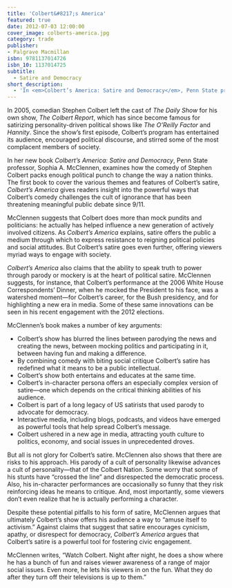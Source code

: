 ```yaml
---
title: 'Colbert&#8217;s America'
featured: true
date: 2012-07-03 12:00:00
cover_image: colberts-america.jpg
category: trade
publisher:
- Palgrave Macmillan
isbn: 9781137014726
isbn_10: 1137014725
subtitle:
  - Satire and Democracy
short_description:
  - 'In <em>Colbert’s America: Satire and Democracy</em>, Penn State professor, Sophia A. McClennen, examines how the comedy of Stephen Colbert packs enough political punch to change the way a nation thinks. The first book to cover the various themes and features of Colbert’s satire, <em>Colbert’s America</em> gives readers insight into the powerful ways that Colbert’s comedy challenges the cult of ignorance that has been threatening meaningful public debate since 9/11.'
---
```

In 2005, comedian Stephen Colbert left the cast of <em>The Daily Show</em> for his own show, <em>The Colbert Report</em>, which has since become famous for satirizing personality-driven political shows like <em>The O’Reilly</em> <em>Factor</em> and <em>Hannity</em>. Since the show’s first episode, Colbert’s program has entertained its audience, encouraged political discourse, and stirred some of the most complacent members of society.

In her new book <em>Colbert’s America: Satire and Democracy</em>, Penn State professor, Sophia A. McClennen, examines how the comedy of Stephen Colbert packs enough political punch to change the way a nation thinks. The first book to cover the various themes and features of Colbert’s satire, <em>Colbert’s America</em> gives readers insight into the powerful ways that Colbert’s comedy challenges the cult of ignorance that has been threatening meaningful public debate since 9/11.

McClennen suggests that Colbert does more than mock pundits and politicians: he actually has helped influence a new generation of actively involved citizens. As <em>Colbert’s America</em> explains, satire offers the public a medium through which to express resistance to reigning political policies and social attitudes. But Colbert’s satire goes even further, offering viewers myriad ways to engage with society.

<em>Colbert’s America</em> also claims that the ability to speak truth to power through parody or mockery is at the heart of political satire. McClennen suggests, for instance, that Colbert’s performance at the 2006 White House Correspondents’ Dinner, when he mocked the President to his face, was a watershed moment—for Colbert’s career, for the Bush presidency, and for highlighting a new era in media. Some of these same innovations can be seen in his recent engagement with the 2012 elections.

McClennen’s book makes a number of key arguments:
<ul>
<li>Colbert’s show has blurred the lines between parodying the news and creating the news, between mocking politics and participating in it, between having fun and making a difference.</li>
<li>By combining comedy with biting social critique Colbert’s satire has redefined what it means to be a public intellectual.</li>
<li>Colbert’s show both entertains and educates at the same time.</li>
<li>Colbert’s in-character persona offers an especially complex version of satire—one which depends on the critical thinking abilities of his audience.</li>
<li>Colbert is part of a long legacy of US satirists that used parody to advocate for democracy.</li>
<li>Interactive media, including blogs, podcasts, and videos have emerged as powerful tools that help spread Colbert’s message.</li>
<li>Colbert ushered in a new age in media, attracting youth culture to politics, economy, and social issues in unprecedented droves.</li>
</ul>
But all is not glory for Colbert’s satire. McClennen also shows that there are risks to his approach. His parody of a cult of personality likewise advances a cult of personality—that of the Colbert Nation. Some worry that some of his stunts have “crossed the line” and disrespected the democratic process. Also, his in-character performances are occasionally so funny that they risk reinforcing ideas he means to critique. And, most importantly, some viewers don’t even realize that he is actually performing a character.

Despite these potential pitfalls to his form of satire, McClennen argues that ultimately Colbert’s show offers his audience a way to “amuse itself to activism.” Against claims that suggest that satire encourages cynicism, apathy, or disrespect for democracy, <em>Colbert’s America</em> argues that Colbert’s satire is a powerful tool for fostering civic engagement.

McClennen writes, “Watch Colbert. Night after night, he does a show where he has a bunch of fun and raises viewer awareness of a range of major social issues. Even more, he lets his viewers in on the fun. What they do after they turn off their televisions is up to them.”
